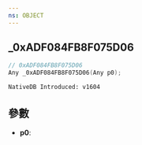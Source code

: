 ```yaml
---
ns: OBJECT
---
```

## _0xADF084FB8F075D06

```c
// 0xADF084FB8F075D06
Any _0xADF084FB8F075D06(Any p0);
```

```
NativeDB Introduced: v1604
```

## 參數
* **p0**:
